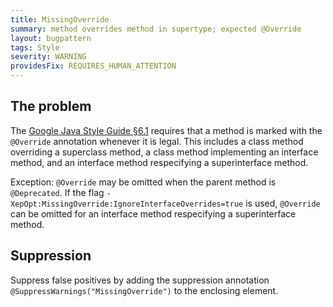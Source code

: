 ```yaml
---
title: MissingOverride
summary: method overrides method in supertype; expected @Override
layout: bugpattern
tags: Style
severity: WARNING
providesFix: REQUIRES_HUMAN_ATTENTION
---
```


<!--
*** AUTO-GENERATED, DO NOT MODIFY ***
To make changes, edit the @BugPattern annotation or the explanation in docs/bugpattern.
-->

## The problem
The [Google Java Style Guide §6.1][style] requires that a method is marked with
the `@Override` annotation whenever it is legal. This includes a class method
overriding a superclass method, a class method implementing an interface method,
and an interface method respecifying a superinterface method.

Exception: `@Override` may be omitted when the parent method is `@Deprecated`.
If the flag `-XepOpt:MissingOverride:IgnoreInterfaceOverrides=true` is used,
`@Override` can be omitted for an interface method respecifying a
superinterface method.

[style]: https://google.github.io/styleguide/javaguide.html#s6.1-override-annotation

## Suppression
Suppress false positives by adding the suppression annotation `@SuppressWarnings("MissingOverride")` to the enclosing element.

